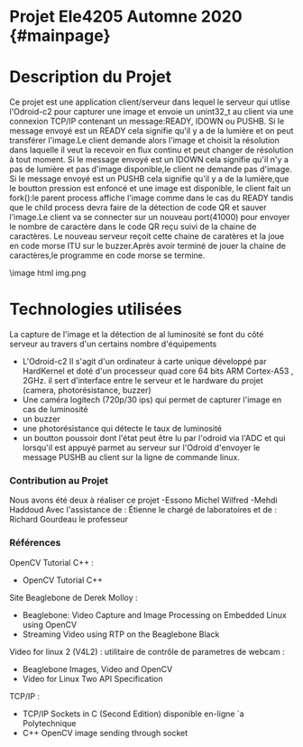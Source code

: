 # Projet Ele4205 Automne 2020	{#mainpage}

# Description du Projet

Ce projet est une application client/serveur dans lequel le serveur 
 qui utlise l'Odroid-c2 pour capturer une image et envoie un unint32_t
 au client via une connexion TCP/IP  contenant un message:READY, IDOWN ou PUSHB.
 Si le message envoyé est un READY cela signifie qu'il y a de la lumière et on peut transférer l'image.Le client demande alors l'image
 et choisit la résolution dans laquelle il veut la recevoir en flux continu et peut changer de résolution à tout moment.
 Si le message envoyé est un IDOWN cela signifie qu'il n'y a pas de lumière et pas d'image disponible,le client ne demande pas d'image.
 Si le message envoyé est un PUSHB cela signifie qu'il y a de la lumière,que le boutton pression est enfoncé et une image est disponible,
 le client fait un fork():le parent process affiche l'image comme dans le cas du READY tandis que le child process devra faire de la détection 
 de code QR et sauver l'image.Le client va se connecter sur un nouveau port(41000) pour envoyer 
 le nombre de caractère dans le code QR reçu suivi de la chaine de caractères.
 Le nouveau serveur reçoit cette chaine de caratères et la joue en code morse ITU sur le buzzer.Après avoir terminé de jouer la 
 chaine de caractères,le programme en code morse se termine.

\image html img.png

# Technologies utilisées
 La capture de l'image et la détection de al luminosité se font du côté serveur
 au travers d'un certains nombre d'équipements
  - L'Odroid-c2
  Il s'agit d'un ordinateur à carte unique développé par HardKernel et doté d'un processeur quad core 64 bits ARM Cortex-A53 , 2GHz.
  il sert d'interface entre le serveur et le hardware du projet (camera, photorésistance, buzzer) 
  - Une caméra logitech (720p/30 ips) qui permet de capturer l'image en cas de luminosité
  - un buzzer
  - une photorésistance qui détecte le taux de luminosité
  - un boutton poussoir dont l'état peut être lu par l'odroid via l'ADC et qui lorsqu'il est appuyé parmet au serveur
    sur l'Odroid d'envoyer le message PUSHB au client sur la ligne de commande linux.

### Contribution au Projet
 Nous avons été deux à réaliser ce projet
 -Essono Michel Wilfred
 -Mehdi Haddoud
 Avec l'assistance de :
 Étienne le chargé de laboratoires
 et de :
 Richard Gourdeau le professeur
 
### Références
 
OpenCV Tutorial C++ :
- OpenCV Tutorial C++


Site Beaglebone de Derek Molloy :
- Beaglebone: Video Capture and Image Processing on Embedded Linux
  using OpenCV
- Streaming Video using RTP on the Beaglebone Black

Video for linux 2 (V4L2) : utilitaire de contrôle de parametres de webcam :
- Beaglebone Images, Video and OpenCV
- Video for Linux Two API Specification

TCP/IP :
- TCP/IP Sockets in C (Second Edition) disponible en-ligne `a Polytechnique
- C++ OpenCV image sending through socket
 
  










   

